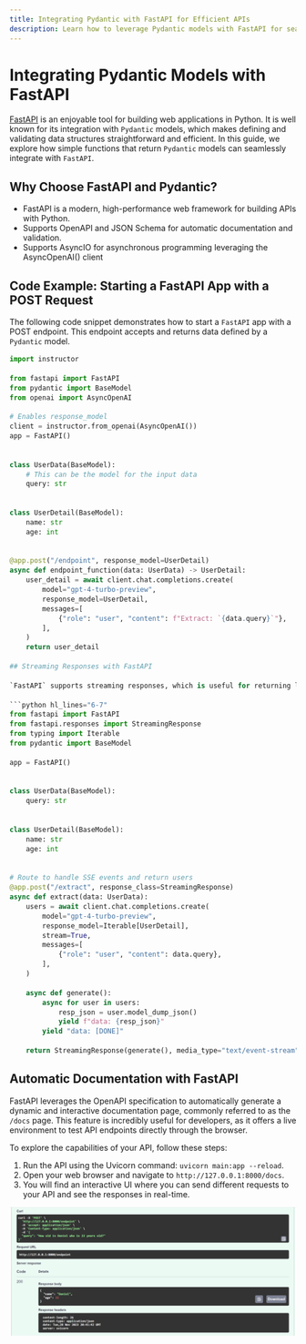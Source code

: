 ```yaml
---
title: Integrating Pydantic with FastAPI for Efficient APIs
description: Learn how to leverage Pydantic models with FastAPI for seamless API development and automatic documentation.
---
```


# Integrating Pydantic Models with FastAPI

[FastAPI](https://fastapi.tiangolo.com/) is an enjoyable tool for building web applications in Python. It is well known for its integration with `Pydantic` models, which makes defining and validating data structures straightforward and efficient. In this guide, we explore how simple functions that return `Pydantic` models can seamlessly integrate with `FastAPI`.

## Why Choose FastAPI and Pydantic?

- FastAPI is a modern, high-performance web framework for building APIs with Python.
- Supports OpenAPI and JSON Schema for automatic documentation and validation.
- Supports AsyncIO for asynchronous programming leveraging the AsyncOpenAI() client

## Code Example: Starting a FastAPI App with a POST Request

The following code snippet demonstrates how to start a `FastAPI` app with a POST endpoint. This endpoint accepts and returns data defined by a `Pydantic` model.

```python
import instructor

from fastapi import FastAPI
from pydantic import BaseModel
from openai import AsyncOpenAI

# Enables response_model
client = instructor.from_openai(AsyncOpenAI())
app = FastAPI()


class UserData(BaseModel):
    # This can be the model for the input data
    query: str


class UserDetail(BaseModel):
    name: str
    age: int


@app.post("/endpoint", response_model=UserDetail)
async def endpoint_function(data: UserData) -> UserDetail:
    user_detail = await client.chat.completions.create(
        model="gpt-4-turbo-preview",
        response_model=UserDetail,
        messages=[
            {"role": "user", "content": f"Extract: `{data.query}`"},
        ],
    )
    return user_detail

## Streaming Responses with FastAPI

`FastAPI` supports streaming responses, which is useful for returning large amounts of data. This feature is particularly useful when working with large language models (LLMs) that generate a large amount of data.

```python hl_lines="6-7"
from fastapi import FastAPI
from fastapi.responses import StreamingResponse
from typing import Iterable
from pydantic import BaseModel

app = FastAPI()


class UserData(BaseModel):
    query: str


class UserDetail(BaseModel):
    name: str
    age: int


# Route to handle SSE events and return users
@app.post("/extract", response_class=StreamingResponse)
async def extract(data: UserData):
    users = await client.chat.completions.create(
        model="gpt-4-turbo-preview",
        response_model=Iterable[UserDetail],
        stream=True,
        messages=[
            {"role": "user", "content": data.query},
        ],
    )

    async def generate():
        async for user in users:
            resp_json = user.model_dump_json()
            yield f"data: {resp_json}"
        yield "data: [DONE]"

    return StreamingResponse(generate(), media_type="text/event-stream")
```

## Automatic Documentation with FastAPI

FastAPI leverages the OpenAPI specification to automatically generate a dynamic and interactive documentation page, commonly referred to as the `/docs` page. This feature is incredibly useful for developers, as it offers a live environment to test API endpoints directly through the browser.

To explore the capabilities of your API, follow these steps:

1. Run the API using the Uvicorn command: `uvicorn main:app --reload`.
2. Open your web browser and navigate to `http://127.0.0.1:8000/docs`.
3. You will find an interactive UI where you can send different requests to your API and see the responses in real-time.

![Screenshot of FastAPI /docs page](response.png)
